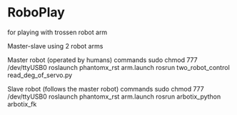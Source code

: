 # RoboPlay
for playing with trossen robot arm

Master-slave using 2 robot arms

Master robot (operated by humans) commands
  sudo chmod 777 /dev/ttyUSB0
  roslaunch phantomx_rst arm.launch
  rosrun two_robot_control read_deg_of_servo.py
  
Slave robot (follows the master robot) commands
  sudo chmod 777 /dev/ttyUSB0
  roslaunch phantomx_rst arm.launch
  rosrun arbotix_python arbotix_fk
